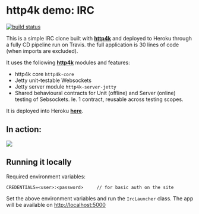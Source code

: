 # http4k demo: IRC 

[![build status](https://travis-ci.org/daviddenton/http4k-demo-irc.svg?branch=master)](https://travis-ci.org/daviddenton/http4k-demo-irc.svg?branch=master)

This is a simple IRC clone built with [**http4k**](https://http4k.org) and deployed to Heroku through a fully CD pipeline run on Travis. the full application is 30 lines of code (when imports are excluded).

It uses the following [**http4k**](https://http4k.org) modules and features:

- http4k core `http4k-core`
- Jetty unit-testable Websockets
- Jetty server module `http4k-server-jetty`
- Shared behavioural contracts for Unit (offline) and Server (online) testing of Sebsockets. Ie. 1 contract, reusable across testing scopes.

It is deployed into Heroku [**here**](http://http4k-demo-irc.herokuapp.com/).

## In action:

<img src="https://github.com/daviddenton/http4k-demo-irc/raw/master/screenshot.png"/>

## Running it locally

Required environment variables:
```
CREDENTIALS=<user>:<password>     // for basic auth on the site
```

Set the above environment variables and run the `IrcLauncher` class. The app will be available on [http://localhost:5000](http://localhost:5000)
